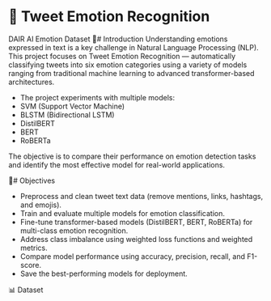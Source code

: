 # 📝 Tweet Emotion Recognition

 DAIR AI Emotion Dataset 
🧠# Introduction
Understanding emotions expressed in text is a key challenge in Natural Language Processing (NLP). This project focuses on Tweet Emotion Recognition — automatically classifying tweets into six emotion categories using a variety of models ranging from traditional machine learning to advanced transformer-based architectures.

* The project experiments with multiple models:
* SVM (Support Vector Machine)
* BLSTM (Bidirectional LSTM)
* DistilBERT
* BERT
* RoBERTa

The objective is to compare their performance on emotion detection tasks and identify the most effective model for real-world applications.

🎯# Objectives

* Preprocess and clean tweet text data (remove mentions, links, hashtags, and emojis).
* Train and evaluate multiple models for emotion classification.
* Fine-tune transformer-based models (DistilBERT, BERT, RoBERTa) for multi-class emotion recognition.
* Address class imbalance using weighted loss functions and weighted metrics.
* Compare model performance using accuracy, precision, recall, and F1-score.
* Save the best-performing models for deployment.

📊 Dataset
